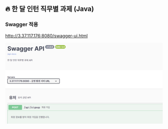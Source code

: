 ## 🔥 한 달 인턴 직무별 과제 (Java)

### Swagger 적용

http://3.37.117.176:8080/swagger-ui.html

![img_1.png](img_1.png)

